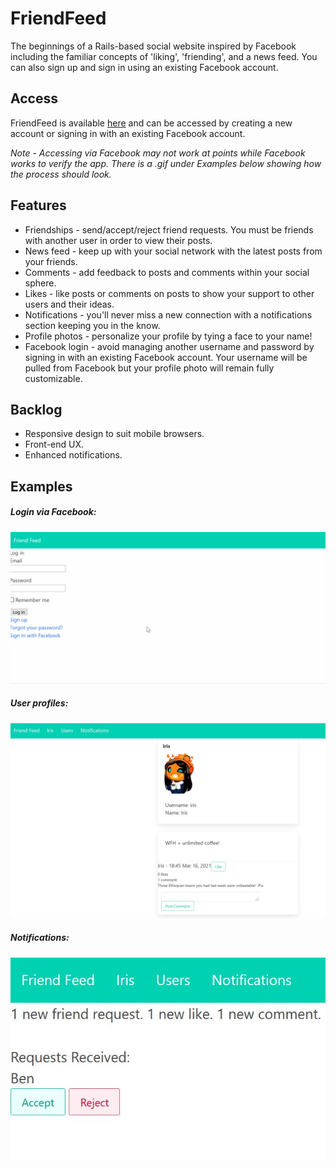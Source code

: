 # FriendFeed

The beginnings of a Rails-based social website inspired by Facebook including the familiar concepts of 'liking', 'friending', and a news feed. You can  also sign up and sign in using an existing Facebook account.

## Access

FriendFeed is available [here](https://friend-feed.herokuapp.com/) and can be accessed by creating a new account or signing in with an existing Facebook account.

*Note - Accessing via Facebook may not work at points while Facebook works to verify the app. There is a .gif under Examples below showing how the process should look.*

## Features
* Friendships - send/accept/reject friend requests. You must be friends with another user in order to view their posts.
* News feed - keep up with your social network with the latest posts from your friends.
* Comments - add feedback to posts and comments within your social sphere.
* Likes - like posts or comments on posts to show your support to other users and their ideas.
* Notifications - you'll never miss a new connection with a notifications section keeping you in the know.
* Profile photos - personalize your profile by tying a face to your name!
* Facebook login - avoid managing another username and password by signing in with an existing Facebook account. Your username will be pulled from Facebook but your profile photo will remain fully customizable.

## Backlog
* Responsive design to suit mobile browsers.
* Front-end UX.
* Enhanced notifications.

## Examples

##### Login via Facebook:
<img src="demo/friendfeed_fb_login_blurred.gif" alt="fb login demo gif"/><br>
##### User profiles:
<img src="demo/FriendFeed_Profile.jpg" alt="example user profile"/><br>
##### Notifications:
<img src="demo/FriendFeed_notifications.jpg" alt="example notification screenshot"/><br>